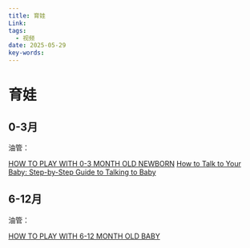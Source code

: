 ```yaml
---
title: 育娃
Link: 
tags:
  - 视频
date: 2025-05-29
key-words:
---
```

# 育娃
## 0-3月

油管：

[HOW TO PLAY WITH 0-3 MONTH OLD NEWBORN](https://www.youtube.com/watch?v=kc7nN-r5y2I)
[How to Talk to Your Baby: Step-by-Step Guide to Talking to Baby](https://www.youtube.com/watch?v=4ROA7UK6c7U)

## 6-12月

油管：

[HOW TO PLAY WITH 6-12 MONTH OLD BABY](https://www.youtube.com/watch?v=LFmrmSfxqAw)
